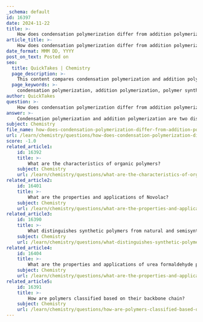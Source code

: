 ```yaml
---
_schema: default
id: 16397
date: 2024-11-22
title: >-
    How does condensation polymerization differ from addition polymerization?
article_title: >-
    How does condensation polymerization differ from addition polymerization?
date_format: MMM DD, YYYY
post_on_text: Posted on
seo:
  title: QuickTakes | Chemistry
  page_description: >-
    This content compares condensation polymerization and addition polymerization, detailing their processes, molecular weight characteristics, types of polymers formed, and key differences.
  page_keywords: >-
    condensation polymerization, addition polymerization, polymer synthesis, unsaturated monomers, functional groups, by-products, molecular weight, homochain polymers, heterochain polymers, examples of polymers, polyethylene, polystyrene, PVC, nylon, polyesters, polyurethanes
author: QuickTakes
question: >-
    How does condensation polymerization differ from addition polymerization?
answer: >-
    Condensation polymerization and addition polymerization are two distinct methods used to synthesize polymers, each with unique characteristics and processes.\n\n### Addition Polymerization\n- **Process**: In addition polymerization, monomers with double or triple bonds (unsaturated monomers) are added together to form a polymer chain. This process does not involve the formation of any by-products; all atoms from the monomers are retained in the final polymer.\n- **Molecular Weight**: The molecular weight of the resulting polymer is an integral multiple of the monomer's molecular weight, as the polymer is formed directly from the monomers without any loss of atoms.\n- **Types of Polymers**: Addition polymerization typically results in homochain polymers, where the polymer consists of repeating units of the same type of monomer.\n- **Examples**: Common examples include polyethylene, polystyrene, and polyvinyl chloride (PVC).\n\n### Condensation Polymerization\n- **Process**: Condensation polymerization involves the reaction of two different monomers, each containing functional groups. During the reaction, small molecules such as water, ammonia, or hydrochloric acid are released as by-products. This process is characterized by the formation of covalent bonds between the monomers through the removal of these small molecules.\n- **Molecular Weight**: The molecular weight of the resulting polymer is not simply an integral multiple of the monomer's molecular weight due to the loss of atoms in the form of by-products.\n- **Types of Polymers**: Condensation polymerization typically results in heterochain polymers, which consist of different types of monomers linked together.\n- **Examples**: Notable examples include nylon, polyesters, and polyurethanes.\n\n### Key Differences\n1. **By-products**: Addition polymerization does not produce by-products, while condensation polymerization results in the release of small molecules.\n2. **Monomer Types**: Addition polymerization generally involves unsaturated monomers, whereas condensation polymerization involves monomers with functional groups.\n3. **Polymer Structure**: Addition polymers are usually homochain, while condensation polymers are heterochain due to the involvement of different monomers.\n\nIn summary, the primary distinction between these two polymerization processes lies in the presence of by-products and the types of monomers involved, which ultimately affects the structure and properties of the resulting polymers.
subject: Chemistry
file_name: how-does-condensation-polymerization-differ-from-addition-polymerization.md
url: /learn/chemistry/questions/how-does-condensation-polymerization-differ-from-addition-polymerization
score: -1.0
related_article1:
    id: 16392
    title: >-
        What are the characteristics of organic polymers?
    subject: Chemistry
    url: /learn/chemistry/questions/what-are-the-characteristics-of-organic-polymers
related_article2:
    id: 16401
    title: >-
        What are the properties and applications of Novolac?
    subject: Chemistry
    url: /learn/chemistry/questions/what-are-the-properties-and-applications-of-novolac
related_article3:
    id: 16390
    title: >-
        What distinguishes synthetic polymers from natural and semisynthetic ones?
    subject: Chemistry
    url: /learn/chemistry/questions/what-distinguishes-synthetic-polymers-from-natural-and-semisynthetic-ones
related_article4:
    id: 16404
    title: >-
        What are the properties and applications of urea formaldehyde polymers?
    subject: Chemistry
    url: /learn/chemistry/questions/what-are-the-properties-and-applications-of-urea-formaldehyde-polymers
related_article5:
    id: 16391
    title: >-
        How are polymers classified based on their backbone chain?
    subject: Chemistry
    url: /learn/chemistry/questions/how-are-polymers-classified-based-on-their-backbone-chain
---
```


&nbsp;